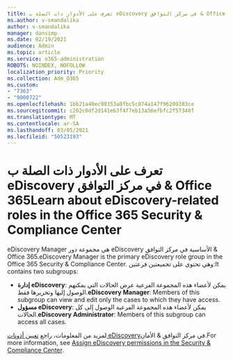 ```yaml
---
title: تعرف على الأدوار ذات الصلة ب eDiscovery في مركز التوافق & Office 365
ms.author: v-smandalika
author: v-smandalika
manager: dansimp
ms.date: 02/19/2021
audience: Admin
ms.topic: article
ms.service: o365-administration
ROBOTS: NOINDEX, NOFOLLOW
localization_priority: Priority
ms.collection: Adm_O365
ms.custom:
- "7363"
- "9000722"
ms.openlocfilehash: 1bb21a40ec98353a8fbc5c074a147f96209383ce
ms.sourcegitcommit: c202c0df2d141e63f4f7eb13a56efbfc2f57348f
ms.translationtype: MT
ms.contentlocale: ar-SA
ms.lasthandoff: 03/05/2021
ms.locfileid: "50523193"
---
```

# <a name="learn-about-ediscovery-related-roles-in-the-office-365-security--compliance-center"></a><span data-ttu-id="8f59c-102">تعرف على الأدوار ذات الصلة ب eDiscovery في مركز التوافق & Office 365</span><span class="sxs-lookup"><span data-stu-id="8f59c-102">Learn about eDiscovery-related roles in the Office 365 Security & Compliance Center</span></span>

<span data-ttu-id="8f59c-103">eDiscovery Manager هي مجموعة دور eDiscovery الأساسية في مركز التوافق & Office 365.</span><span class="sxs-lookup"><span data-stu-id="8f59c-103">eDiscovery Manager is the primary eDiscovery role group in the Office 365 Security & Compliance Center.</span></span> <span data-ttu-id="8f59c-104">وهي تحتوي على تجميعتين فرعتين:</span><span class="sxs-lookup"><span data-stu-id="8f59c-104">It contains two subgroups:</span></span>

- <span data-ttu-id="8f59c-105">**إدارة eDiscovery**: يمكن لأعضاء هذه المجموعة الفرعية عرض الحالات التي يمكنهم الوصول إليها وتحريرها فقط.</span><span class="sxs-lookup"><span data-stu-id="8f59c-105">**eDiscovery Manager**: Members of this subgroup can view and edit only the cases to which they have access.</span></span>
- <span data-ttu-id="8f59c-106">**مسؤول eDiscovery**: يمكن لأعضاء هذه المجموعة الفرعية الوصول إلى كل الحالات.</span><span class="sxs-lookup"><span data-stu-id="8f59c-106">**eDiscovery Administrator**: Members of this subgroup can access all cases.</span></span>

<span data-ttu-id="8f59c-107">لمزيد من المعلومات، راجع [تعيين أذونات eDiscovery](https://docs.microsoft.com/microsoft-365/compliance/assign-ediscovery-permissions)في مركز التوافق & الأمان.</span><span class="sxs-lookup"><span data-stu-id="8f59c-107">For more information, see [Assign eDiscovery permissions in the Security & Compliance Center](https://docs.microsoft.com/microsoft-365/compliance/assign-ediscovery-permissions).</span></span>